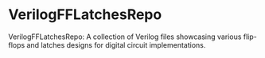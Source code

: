 # VerilogFFLatchesRepo
VerilogFFLatchesRepo: A collection of Verilog files showcasing various flip-flops and latches designs for digital circuit implementations.
